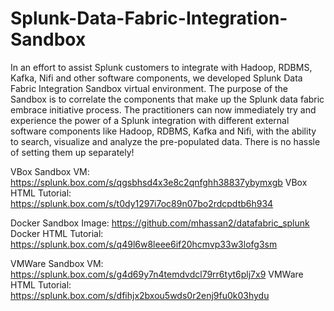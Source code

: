 # Splunk-Data-Fabric-Integration-Sandbox
In an effort to assist Splunk customers to integrate with Hadoop, RDBMS, Kafka, Nifi and other software components, we developed Splunk Data Fabric Integration Sandbox virtual environment. The purpose of the Sandbox is to correlate the components that make up the Splunk data fabric embrace initiative process. The practitioners can now immediately try and experience the power of a Splunk integration with different external software components like Hadoop, RDBMS, Kafka and Nifi, with the ability to search, visualize and analyze the pre-populated data. There is no hassle of setting them up separately!

VBox Sandbox VM: https://splunk.box.com/s/qgsbhsd4x3e8c2qnfghh38837ybymxgb
VBox HTML Tutorial: https://splunk.box.com/s/t0dy1297i7oc89n07bo2rdcpdtb6h934

Docker Sandbox Image: https://github.com/mhassan2/datafabric_splunk
Docker HTML Tutorial: https://splunk.box.com/s/q49l6w8leee6if20hcmvp33w3lofg3sm
 
VMWare Sandbox VM: https://splunk.box.com/s/g4d69y7n4temdvdcl79rr6tyt6plj7x9
VMWare HTML Tutorial: https://splunk.box.com/s/dfihjx2bxou5wds0r2enj9fu0k03hydu
